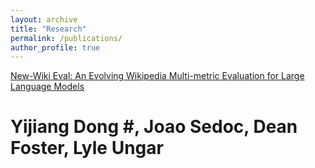 ```yaml
---
layout: archive
title: "Research"
permalink: /publications/
author_profile: true
---
```


[New-Wiki Eval: An Evolving Wikipedia Multi-metric Evaluation for Large Language Models](http://academicpages.github.io/files/New_Wiki_Paper.pdf)
# Yijiang Dong #, Joao Sedoc, Dean Foster, Lyle Ungar